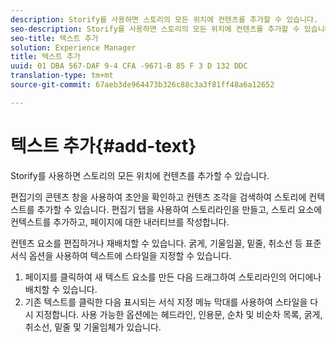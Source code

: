 ```yaml
---
description: Storify를 사용하면 스토리의 모든 위치에 컨텐츠를 추가할 수 있습니다.
seo-description: Storify를 사용하면 스토리의 모든 위치에 컨텐츠를 추가할 수 있습니다.
seo-title: 텍스트 추가
solution: Experience Manager
title: 텍스트 추가
uuid: 01 DBA 567-DAF 9-4 CFA -9671-B 85 F 3 D 132 DDC
translation-type: tm+mt
source-git-commit: 67aeb3de964473b326c88c3a3f81ff48a6a12652

---
```



# 텍스트 추가{#add-text}

Storify를 사용하면 스토리의 모든 위치에 컨텐츠를 추가할 수 있습니다.

편집기의 콘텐츠 창을 사용하여 초안을 확인하고 컨텐츠 조각을 검색하여 스토리에 컨텍스트를 추가할 수 있습니다. 편집기 탭을 사용하여 스토리라인을 만들고, 스토리 요소에 컨텍스트를 추가하고, 페이지에 대한 내러티브를 작성합니다.

컨텐츠 요소를 편집하거나 재배치할 수 있습니다. 굵게, 기울임꼴, 밑줄, 취소선 등 표준 서식 옵션을 사용하여 텍스트에 스타일을 지정할 수 있습니다.

1. 페이지를 클릭하여 새 텍스트 요소를 만든 다음 드래그하여 스토리라인의 어디에나 배치할 수 있습니다.
1. 기존 텍스트를 클릭한 다음 표시되는 서식 지정 메뉴 막대를 사용하여 스타일을 다시 지정합니다. 사용 가능한 옵션에는 헤드라인, 인용문, 순차 및 비순차 목록, 굵게, 취소선, 밑줄 및 기울임체가 있습니다.
